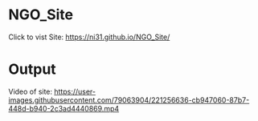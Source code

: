 # NGO_Site
Click to vist Site: https://ni31.github.io/NGO_Site/
# Output
Video of site: https://user-images.githubusercontent.com/79063904/221256636-cb947060-87b7-448d-b940-2c3ad4440869.mp4
